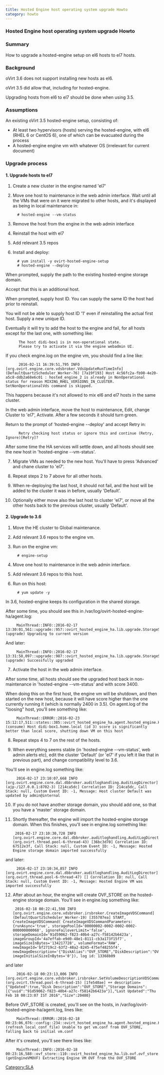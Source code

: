```yaml
---
title: Hosted Engine host operating system upgrade Howto
category: howto
---
```


### Hosted Engine host operating system upgrade Howto

### Summary

How to upgrade a hosted-engine setup on el6 hosts to el7 hosts.

### Background

oVirt 3.6 does not support installing new hosts as el6.

oVirt 3.5 did allow that, including for hosted-engine.

Upgrading hosts from el6 to el7 should be done when using 3.5.

### Assumptions

An existing oVirt 3.5 hosted-engine setup, consisting of:

*   At least two hypervisors (hosts) serving the hosted-engine, with el6 (RHEL 6 or CentOS 6), one of which can be evacuated during the process
*   A hosted-engine engine vm with whatever OS (irrelevant for current document)

### Upgrade process

#### 1. Upgrade hosts to el7

1. Create a new cluster in the engine named 'el7'

2. Move one host to maintenance in the web admin interface.
Wait until all the VMs that were on it were migrated to other hosts, and it's displayed as being in local maintenance in:

         # hosted-engine --vm-status

3. Remove the host from the engine in the web admin interface

4. Reinstall the host with el7

5. Add relevant 3.5 repos

6. Install and deploy:

         # yum install -y ovirt-hosted-engine-setup
         # hosted-engine --deploy

 When prompted, supply the path to the existing hosted-engine storage domain.

 Accept that this is an additional host.

 When prompted, supply host ID. You can supply the same ID the host had prior to reinstall.

 You will not be able to supply host ID '1' even if reinstalling the actual first host. Supply a new unique ID.

 Eventually it will try to add the host to the engine and fail, for all hosts except for the last one, with something like:

          The host didi-box1 is in non-operational state.
          Please try to activate it via the engine webadmin UI.

 If you check engine.log on the engine vm, you should find a line like:

          2016-02-11 16:39:51,795 INFO  [org.ovirt.engine.core.vdsbroker.VdsUpdateRunTimeInfo] (DefaultQuartzScheduler_Worker-76) [7a19f193] Host 4c56fc2a-fb98-4e20-a5c8-ddb2a68e6c01 : hosted_engine_2 is already in NonOperational status for reason MIXING_RHEL_VERSIONS_IN_CLUSTER. SetNonOperationalVds command is skipped.

 This happens because it's not allowed to mix el6 and el7 hosts in the same cluster.

 In the web admin interface, move the host to maintenance, Edit, change Cluster to 'el7', Activate. After a few seconds it should turn green.

 Return to the prompt of 'hosted-engine --deploy' and accept Retry in:

          Retry checking host status or ignore this and continue (Retry, Ignore)[Retry]?

 After some time the HA services will settle down, and all hosts should see the new host in 'hosted-engine --vm-status'.

7. Migrate VMs as needed to the new host. You'll have to press 'Advanced' and chane cluster to 'el7'.

8. Repeat steps 2 to 7 above for all other hosts.

9. When re-deploying the last host, it should not fail, and the host will be added to the cluster it was in before, usually 'Default'.

10. Optionally either move also the last host to cluster 'el7', or move all the other hosts back to the previous cluster, usually 'Default'.

#### 2. Upgrade to 3.6

1. Move the HE cluster to Global maintenance.

2. Add relevant 3.6 repos to the engine vm.

3. Run on the engine vm:

         # engine-setup

4. Move one host to maintenance in the web admin interface.

5. Add relevant 3.6 repos to this host.

6. Run on this host:

         # yum update -y

 In 3.6, hosted-engine keeps its configuration in the shared storage.

 After some time, you should see this in /var/log/ovirt-hosted-engine-ha/agent.log:

         MainThread::INFO::2016-02-17 13:30:01,561::upgrade::957::ovirt_hosted_engine_ha.lib.upgrade.StorageServer::(upgrade) Upgrading to current version

 And later:

         MainThread::INFO::2016-02-17 13:31:58,097::upgrade::987::ovirt_hosted_engine_ha.lib.upgrade.StorageServer::(upgrade) Successfully upgraded

7. Activate the host in the web admin interface.

 After some time, all hosts should see the upgraded host back in non-maintenance in 'hosted-engine --vm-status' and with score 3400.

 When doing this on the first host, the engine vm will be shutdown, and then started on the new host, because it will have score higher than the one currently running it (which is normally 2400 in 3.5). On agent.log of the "loosing" host, you'll see something like:

         MainThread::ERROR::2016-02-23 15:12:17,511::states::385::ovirt_hosted_engine_ha.agent.hosted_engine.HostedEngine::(consume) Host didi-box1.home.local (id 3) score is significantly better than local score, shutting down VM on this host

8. Repeat steps 4 to 7 on the rest of the hosts.

9. When everything seems stable (in 'hosted-engine --vm-status', web admin alerts etc), edit the cluster 'Default' (or 'el7' if you left it like that in previous part), and change compatibility level to 3.6.

 You'll see in engine.log something like:

         2016-02-17 23:10:07,668 INFO  [org.ovirt.engine.core.dal.dbbroker.auditloghandling.AuditLogDirector] (ajp-/127.0.0.1:8702-3) [214ca5dc] Correlation ID: 214ca5dc, Call Stack: null, Custom Event ID: -1, Message: Host cluster Default was updated by admin@internal

10. If you do not have another storage domain, you should add one, so that you have a 'master' storage domain.

11. Shortly thereafter, the engine will import the hosted-engine storage domain. When this finishes, you'll see in engine.log something like:

         2016-02-17 23:10:30,728 INFO  [org.ovirt.engine.core.dal.dbbroker.auditloghandling.AuditLogDirector] (org.ovirt.thread.pool-6-thread-43) [36bc3d70] Correlation ID: 67512e3f, Call Stack: null, Custom Event ID: -1, Message: Hosted Engine storage domain imported successfully

 and later:

         2016-02-17 23:10:34,857 INFO  [org.ovirt.engine.core.dal.dbbroker.auditloghandling.AuditLogDirector] (org.ovirt.thread.pool-6-thread-47) [] Correlation ID: null, Call Stack: null, Custom Event ID: -1, Message: Hosted Engine VM was imported successfully

12. After about an hour, the engine will create OVF_STORE on the hosted-engine storage domain. You'll see in engine.log something like:

         2016-02-18 00:22:41,598 INFO  [org.ovirt.engine.core.vdsbroker.irsbroker.CreateImageVDSCommand] (DefaultQuartzScheduler_Worker-19) [355787ea] START, CreateImageVDSCommand( CreateImageVDSCommandParameters:{runAsync='true', storagePoolId='00000002-0002-0002-0002-000000000068', ignoreFailoverLimit='false', storageDomainId='91d59062-f823-40b4-a27c-f58142b6423a', imageGroupId='4a7effab-e9d0-48e1-8111-cb3a173f15f7', imageSizeInBytes='134217728', volumeFormat='RAW', newImageId='bf2719c2-63f2-48a2-8245-475ef48255f4', newImageDescription='{"DiskAlias":"OVF_STORE","DiskDescription":"OVF_STORE"}', imageInitialSizeInBytes='0'}), log id: 13368b09

 and later

         2016-02-18 00:23:13,006 INFO  [org.ovirt.engine.core.vdsbroker.irsbroker.SetVolumeDescriptionVDSCommand] (org.ovirt.thread.pool-6-thread-15) [1fe540ae] ++ description={"Updated":true,"Disk Description":"OVF_STORE","Storage Domains":[{"uuid":"91d59062-f823-40b4-a27c-f58142b6423a"}],"Last Updated":"Thu Feb 18 00:23:07 IST 2016","Size":20480}

 Before OVF_STORE is created, you'll see on the hosts, in /var/log/ovirt-hosted-engine-ha/agent.log, lines like:

         MainThread::ERROR::2016-02-18 00:23:06,076::config::234::ovirt_hosted_engine_ha.agent.hosted_engine.HostedEngine.config::(refresh_local_conf_file) Unable to get vm.conf from OVF_STORE, falling back to initial vm.conf

 After it's created, you'll see there lines like:

         MainThread::INFO::2016-02-18 00:23:16,588::ovf_store::110::ovirt_hosted_engine_ha.lib.ovf.ovf_store.OVFStore::(getEngineVMOVF) Extracting Engine VM OVF from the OVF_STORE

<Category:SLA>
